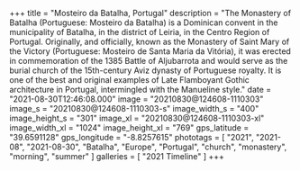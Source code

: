 +++
title = "Mosteiro da Batalha, Portugal"
description = "The Monastery of Batalha (Portuguese: Mosteiro da Batalha) is a Dominican convent in the municipality of Batalha, in the district of Leiria, in the Centro Region of Portugal. Originally, and officially, known as the Monastery of Saint Mary of the Victory (Portuguese: Mosteiro de Santa Maria da Vitória), it was erected in commemoration of the 1385 Battle of Aljubarrota and would serve as the burial church of the 15th-century Aviz dynasty of Portuguese royalty. It is one of the best and original examples of Late Flamboyant Gothic architecture in Portugal, intermingled with the Manueline style."
date = "2021-08-30T12:46:08.000"
image = "20210830@124608-1110303"
image_s = "20210830@124608-1110303-s"
image_width_s = "400"
image_height_s = "301"
image_xl = "20210830@124608-1110303-xl"
image_width_xl = "1024"
image_height_xl = "769"
gps_latitude = "39.6591128"
gps_longitude = "-8.8257615"
phototags = [ "2021", "2021-08", "2021-08-30", "Batalha", "Europe", "Portugal", "church", "monastery", "morning", "summer" ]
galleries = [ "2021 Timeline" ]
+++
